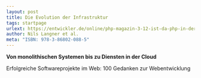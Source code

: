 ```yaml
---
layout: post
title: Die Evolution der Infrastruktur
tags: startpage
urlext: https://entwickler.de/online/php-magazin-3-12-ist-da-php-in-der-cloud-133397.html
author: Nils Langner et al.
meta: "ISBN: 978-3-86802-088-5"
---
```

**Von monolithischen Systemen bis zu Diensten in der Cloud**

Erfolgreiche Softwareprojekte im Web: 100 Gedanken zur Webentwicklung
